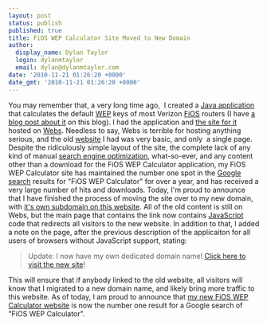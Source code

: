 ```yaml
---
layout: post
status: publish
published: true
title: FiOS WEP Calculator Site Moved to New Domain
author:
  display_name: Dylan Taylor
  login: dylanmtaylor
  email: dylan@dylanmtaylor.com
date: '2010-11-21 01:26:20 +0000'
date_gmt: '2010-11-21 01:26:20 +0000'
---
```

<p>You may remember that, a very long time ago,  I created a <a class="zem_slink" title="Java (software platform)" rel="wikipedia" href="http://en.wikipedia.org/wiki/Java_%28software_platform%29">Java application</a> that calculates the default <a class="zem_slink" title="Wired Equivalent Privacy" rel="wikipedia" href="http://en.wikipedia.org/wiki/Wired_Equivalent_Privacy">WEP</a> keys of most Verizon <a class="zem_slink" title="Verizon FiOS" rel="wikipedia" href="http://en.wikipedia.org/wiki/Verizon_FiOS">FiOS</a> routers (I have <a href="/pages/blog/2010/07/29/fios-wep-calculator/">a blog post about it</a> on this blog). I had the application and <a rel="nofollow" href="http://fioswepcalc.webs.com/">the site for it</a> hosted on <a rel="nofollow" href="http://www.webs.com/">Webs</a>. Needless to say, Webs is terrible for hosting anything serious, and the old <a class="zem_slink" title="Website" rel="wikipedia" href="http://en.wikipedia.org/wiki/Website">website</a> I had was very basic, and only  a single page. Despite the ridiculously simple layout of the site, the complete lack of any kind of manual <a class="zem_slink" title="Search engine optimization" rel="wikipedia" href="http://en.wikipedia.org/wiki/Search_engine_optimization">search engine optimization</a>, what-so-ever, and any content other than a download for the FiOS WEP Calculator application, my FiOS WEP Calculator site has maintained the number one spot in the <a class="zem_slink" title="Google Search" rel="homepage" href="http://Google.com">Google search</a> results for "FiOS WEP Calculator" for over a year, and has received a very large number of hits and downloads. Today, I'm proud to announce that I have finished the process of moving the site over to my new domain, with <a href="http://fwc.dylanmtaylor.com">it's own subdomain on this website</a>. All of the old content is still on Webs, but the main page that contains the link now contains <a class="zem_slink" title="JavaScript" rel="wikipedia" href="http://en.wikipedia.org/wiki/JavaScript">JavaScript</a> code that redirects all visitors to the new website. In addition to that, I added a note on the page, after the previous description of the applicaiton for all users of browsers without JavaScript support, stating:</p>
<blockquote><p>Update: I now have my own dedicated domain name! <a class="fw_link_website" href="http://fwc.dylanmtaylor.com" target="_self">Click here to visit the new site</a>!</p></blockquote>
<p>This will ensure that if anybody linked to the old website, all visitors will know that I migrated to a new domain name, and likely bring more traffic to this website. As of today, I am proud to announce that <a href="http://fwc.dylanmtaylor.com/">my new FiOS WEP Calculator website</a> is now the number one result for a Google search of "FiOS WEP Calculator".</p>
<div class="zemanta-pixie" style="margin-top: 10px; height: 15px;"><img class="zemanta-pixie-img" style="border: medium none; float: right;" src="/images/blog/2010/12/pixy5.gif" alt="" /></div>
